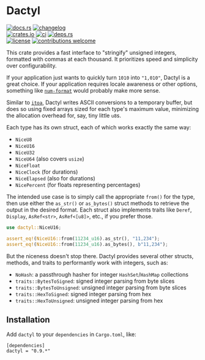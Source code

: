 # Dactyl

[![docs.rs](https://img.shields.io/docsrs/dactyl.svg?style=flat-square&label=docs.rs)](https://docs.rs/dactyl/)
[![changelog](https://img.shields.io/crates/v/dactyl.svg?style=flat-square&label=changelog&color=9b59b6)](https://github.com/Blobfolio/dactyl/blob/master/CHANGELOG.md)<br>
[![crates.io](https://img.shields.io/crates/v/dactyl.svg?style=flat-square&label=crates.io)](https://crates.io/crates/dactyl)
[![ci](https://img.shields.io/github/actions/workflow/status/Blobfolio/dactyl/ci.yaml?style=flat-square&label=ci)](https://github.com/Blobfolio/dactyl/actions)
[![deps.rs](https://deps.rs/repo/github/blobfolio/dactyl/status.svg?style=flat-square&label=deps.rs)](https://deps.rs/repo/github/blobfolio/dactyl)<br>
[![license](https://img.shields.io/badge/license-wtfpl-ff1493?style=flat-square)](https://en.wikipedia.org/wiki/WTFPL)
[![contributions welcome](https://img.shields.io/badge/PRs-welcome-brightgreen.svg?style=flat-square&label=contributions)](https://github.com/Blobfolio/dactyl/issues)

This crate provides a fast interface to "stringify" unsigned integers, formatted with commas at each thousand. It prioritizes speed and simplicity over configurability.

If your application just wants to quickly turn `1010` into `"1,010"`, Dactyl is a great choice. If your application requires locale awareness or other options, something like [`num-format`](https://crates.io/crates/num-format) would probably make more sense.

Similar to [`itoa`](https://crates.io/crates/itoa), Dactyl writes ASCII conversions to a temporary buffer, but does so using fixed arrays sized for each type's maximum value, minimizing the allocation overhead for, say, tiny little `u8`s.

Each type has its own struct, each of which works exactly the same way:

* `NiceU8`
* `NiceU16`
* `NiceU32`
* `NiceU64` (also covers `usize`)
* `NiceFloat`
* `NiceClock` (for durations)
* `NiceElapsed` (also for durations)
* `NicePercent` (for floats representing percentages)

The intended use case is to simply call the appropriate `from()` for the type, then use either the `as_str()` or `as_bytes()` struct methods to retrieve the output in the desired format. Each struct also implements traits like `Deref`, `Display`, `AsRef<str>`, `AsRef<[u8]>`, etc., if you prefer those.

```rust
use dactyl::NiceU16;

assert_eq!(NiceU16::from(11234_u16).as_str(), "11,234");
assert_eq!(NiceU16::from(11234_u16).as_bytes(), b"11,234");
```

But the niceness doesn't stop there. Dactyl provides several other structs, methods, and traits to performantly work with integers, such as:

* `NoHash`: a passthrough hasher for integer `HashSet`/`HashMap` collections
* `traits::BytesToSigned`: signed integer parsing from byte slices
* `traits::BytesToUnsigned`: unsigned integer parsing from byte slices
* `traits::HexToSigned`: signed integer parsing from hex
* `traits::HexToUnsigned`: unsigned integer parsing from hex



## Installation

Add `dactyl` to your `dependencies` in `Cargo.toml`, like:

```
[dependencies]
dactyl = "0.9.*"
```
